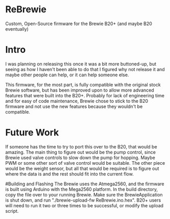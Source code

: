 # ReBrewie
Custom, Open-Source firmware for the Brewie B20+ (and maybe B20 eventually)

# Intro
I was planning on releasing this once it was a bit more buttoned-up, but seeing as how I haven't been able to do that I figured why not release it and maybe other 
people can help, or it can help someone else.

This firmware, for the most part, is fully compatible with the original stock Brewie software, but has been improved upon to allow more advanced features that were built into the B20+. Probably for lack of engineering time and for easy of code maintenance, Brewie chose to stick to the B20 firmware and not use the new features because they wouldn't be compatible. 

# Future Work
If someone has the time to try to port this over to the B20, that would be amazing. The main thing to figure out would be the pump control, since Brewie used valve controls to slow down the pump for hopping. Maybe PWM or some other sort of valve control would be suitable. The other piece would be the weight sensor, but all that would be required is to figure out where the data is and the rest should fit into the current flow.

#Building and Flashing
The Brewie uses the Atmega2560, and the firmware is built using Arduino with the Mega2560 platform. In the build directory, copy the file over to your running Brewie. Make sure the BrewieApplication is shut down, and run "./brewie-upload-fw ReBrewie.ino.hex". B20+ users will need to run it two or three times to be successful, or modify the upload script.
